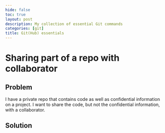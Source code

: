 ```yaml
---
hide: false
toc: true
layout: post
description: My collection of essential Git commands
categories: [git]
title: Git(Hub) essentials
---
```



# Sharing part of a repo with collaborator

## Problem

I have a private repo that contains code as well as confidential information
on a project. I want to share the code, but not the confidential information,
with a collaborator.

## Solution



